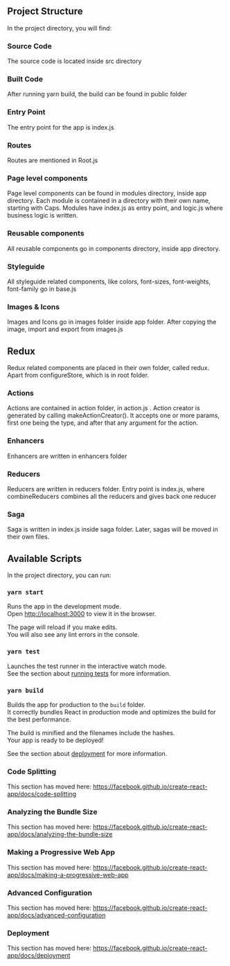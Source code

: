 ## Project Structure

In the project directory, you will find:

### Source Code

The source code is located inside src directory

### Built Code

After running yarn build, the build can be found in public folder

### Entry Point

The entry point for the app is index.js

### Routes

Routes are mentioned in Root.js

### Page level components

Page level components can be found in modules directory, inside app directory. Each module is contained in a directory with their own name, starting with Caps. Modules have index.js as entry point, and logic.js where business logic is written.

### Reusable components

All reusable components go in components directory, inside app directory.

### Styleguide

All styleguide related components, like colors, font-sizes, font-weights, font-family go in base.js

### Images & Icons

Images and Icons go in images folder inside app folder. After copying the image, import and export from images.js

## Redux

Redux related components are placed in their own folder, called redux. Apart from configureStore, which is in root folder.

### Actions

Actions are contained in action folder, in action.js . Action creator is generated by calling makeActionCreator(). It accepts one or more params, first one being the type, and after that any argument for the action.

### Enhancers

Enhancers are written in enhancers folder

### Reducers

Reducers are written in reducers folder. Entry point is index.js, where combineReducers combines all the reducers and gives back one reducer

### Saga

Saga is written in index.js inside saga folder. Later, sagas will be moved in their own files.



## Available Scripts

In the project directory, you can run:

### `yarn start`

Runs the app in the development mode.<br>
Open [http://localhost:3000](http://localhost:3000) to view it in the browser.

The page will reload if you make edits.<br>
You will also see any lint errors in the console.

### `yarn test`

Launches the test runner in the interactive watch mode.<br>
See the section about [running tests](https://facebook.github.io/create-react-app/docs/running-tests) for more information.

### `yarn build`

Builds the app for production to the `build` folder.<br>
It correctly bundles React in production mode and optimizes the build for the best performance.

The build is minified and the filenames include the hashes.<br>
Your app is ready to be deployed!

See the section about [deployment](https://facebook.github.io/create-react-app/docs/deployment) for more information.


### Code Splitting

This section has moved here: https://facebook.github.io/create-react-app/docs/code-splitting

### Analyzing the Bundle Size

This section has moved here: https://facebook.github.io/create-react-app/docs/analyzing-the-bundle-size

### Making a Progressive Web App

This section has moved here: https://facebook.github.io/create-react-app/docs/making-a-progressive-web-app

### Advanced Configuration

This section has moved here: https://facebook.github.io/create-react-app/docs/advanced-configuration

### Deployment

This section has moved here: https://facebook.github.io/create-react-app/docs/deployment

